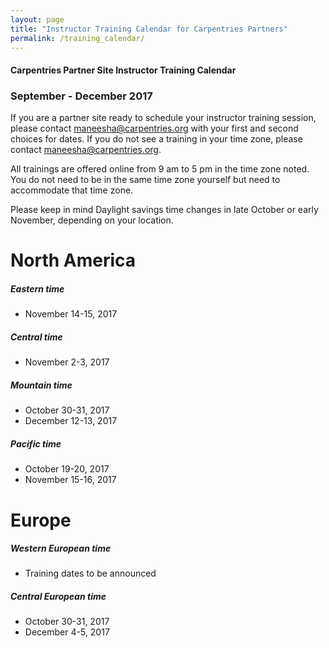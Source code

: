 ```yaml
---
layout: page
title: "Instructor Training Calendar for Carpentries Partners"
permalink: /training_calendar/
---
```



#### Carpentries Partner Site Instructor Training Calendar
###  September - December 2017


If you are a partner site ready to schedule your instructor training session, please contact maneesha@carpentries.org with your first and second choices for dates.  If you do not see a training in your time zone, please contact maneesha@carpentries.org.

All trainings are offered online from 9 am to 5 pm in the time zone noted.  You do not need to be in the same time zone yourself but need to accommodate that time zone. 

Please keep in mind Daylight savings time changes in late October or early November, depending on your location.  

# North America

##### Eastern time
* November 14-15, 2017

##### Central time
* November 2-3, 2017

##### Mountain time
* October 30-31, 2017
* December 12-13, 2017

##### Pacific time
* October 19-20, 2017
* November 15-16, 2017

# Europe

##### Western European time
* Training dates to be announced

##### Central European time
* October 30-31, 2017
* December 4-5, 2017




